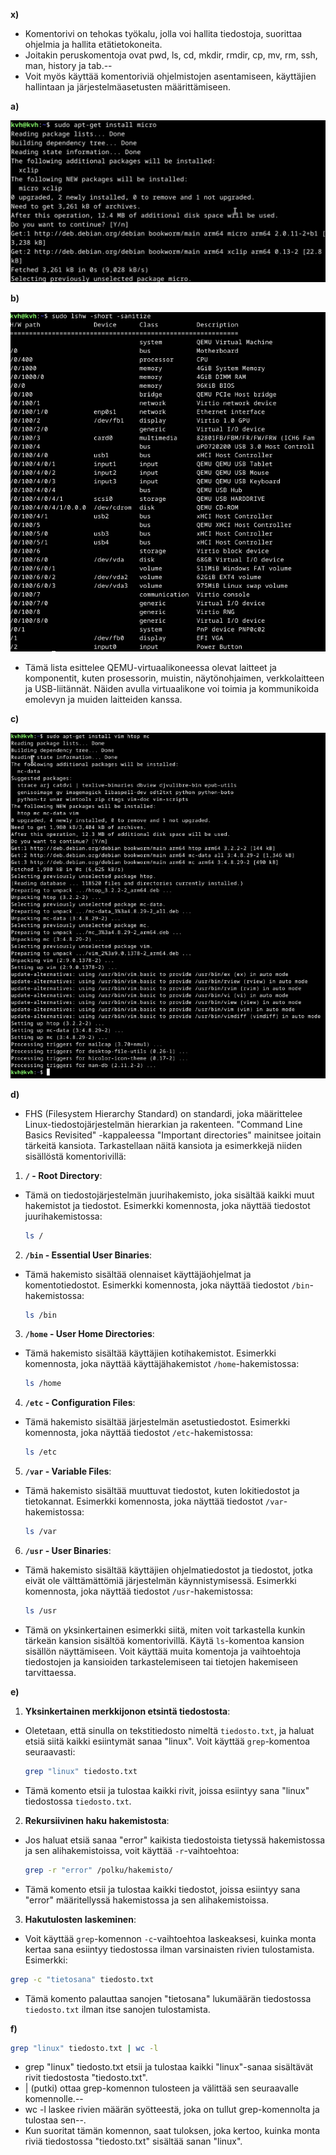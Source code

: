 **x)**

-  Komentorivi on tehokas työkalu, jolla voi hallita tiedostoja, suorittaa ohjelmia ja hallita etätietokoneita.
-  Joitakin peruskomentoja ovat pwd, ls, cd, mkdir, rmdir, cp, mv, rm, ssh, man, history ja tab.--
-  Voit myös käyttää komentoriviä ohjelmistojen asentamiseen, käyttäjien hallintaan ja järjestelmäasetusten määrittämiseen.

**a)**

![micro](/kuvat/h2/micro.png)

**b)**

![lshw](/kuvat/h2/lshw.png)

-  Tämä lista esittelee QEMU-virtuaalikoneessa olevat laitteet ja komponentit, kuten prosessorin, muistin, näytönohjaimen, verkkolaitteen ja USB-liitännät. Näiden avulla virtuaalikone voi toimia ja kommunikoida emolevyn ja muiden laitteiden kanssa.

**c)**

![install](/kuvat/h2/install.png)

**d)**

-  FHS (Filesystem Hierarchy Standard) on standardi, joka määrittelee Linux-tiedostojärjestelmän hierarkian ja rakenteen. "Command Line Basics Revisited" -kappaleessa "Important directories" mainitsee joitain tärkeitä kansiota. Tarkastellaan näitä kansiota ja esimerkkejä niiden sisällöstä komentorivillä:

1. **`/` - Root Directory**:
-  Tämä on tiedostojärjestelmän juurihakemisto, joka sisältää kaikki muut hakemistot ja tiedostot. Esimerkki komennosta, joka näyttää tiedostot juurihakemistossa:

   ```bash
   ls /
   ```

2. **`/bin` - Essential User Binaries**:
-  Tämä hakemisto sisältää olennaiset käyttäjäohjelmat ja komentotiedostot. Esimerkki komennosta, joka näyttää tiedostot `/bin`-hakemistossa:

   ```bash
   ls /bin
   ```

3. **`/home` - User Home Directories**:
-  Tämä hakemisto sisältää käyttäjien kotihakemistot. Esimerkki komennosta, joka näyttää käyttäjähakemistot `/home`-hakemistossa:

   ```bash
   ls /home
   ```

4. **`/etc` - Configuration Files**:
-  Tämä hakemisto sisältää järjestelmän asetustiedostot. Esimerkki komennosta, joka näyttää tiedostot `/etc`-hakemistossa:

   ```bash
   ls /etc
   ```

5. **`/var` - Variable Files**:
-  Tämä hakemisto sisältää muuttuvat tiedostot, kuten lokitiedostot ja tietokannat. Esimerkki komennosta, joka näyttää tiedostot `/var`-hakemistossa:

   ```bash
   ls /var
   ```

6. **`/usr` - User Binaries**:
-  Tämä hakemisto sisältää käyttäjien ohjelmatiedostot ja tiedostot, jotka eivät ole välttämättömiä järjestelmän käynnistymisessä. Esimerkki komennosta, joka näyttää tiedostot `/usr`-hakemistossa:

   ```bash
   ls /usr
   ```

-  Tämä on yksinkertainen esimerkki siitä, miten voit tarkastella kunkin tärkeän kansion sisältöä komentorivillä. Käytä `ls`-komentoa kansion sisällön näyttämiseen. Voit käyttää muita komentoja ja vaihtoehtoja tiedostojen ja kansioiden tarkastelemiseen tai tietojen hakemiseen tarvittaessa.

**e)**

1. **Yksinkertainen merkkijonon etsintä tiedostosta**:

-  Oletetaan, että sinulla on tekstitiedosto nimeltä `tiedosto.txt`, ja haluat etsiä siitä kaikki esiintymät sanaa "linux". Voit käyttää `grep`-komentoa seuraavasti:

   ```bash
   grep "linux" tiedosto.txt
   ```

-  Tämä komento etsii ja tulostaa kaikki rivit, joissa esiintyy sana "linux" tiedostossa `tiedosto.txt`.

2. **Rekursiivinen haku hakemistosta**:

-  Jos haluat etsiä sanaa "error" kaikista tiedostoista tietyssä hakemistossa ja sen alihakemistoissa, voit käyttää `-r`-vaihtoehtoa:

   ```bash
   grep -r "error" /polku/hakemisto/
   ```

-  Tämä komento etsii ja tulostaa kaikki tiedostot, joissa esiintyy sana "error" määritellyssä hakemistossa ja sen alihakemistoissa.

3. **Hakutulosten laskeminen**:

-   Voit käyttää `grep`-komennon `-c`-vaihtoehtoa laskeaksesi, kuinka monta kertaa sana esiintyy tiedostossa ilman varsinaisten rivien tulostamista. Esimerkki:

   ```bash
   grep -c "tietosana" tiedosto.txt
   ```

-  Tämä komento palauttaa sanojen "tietosana" lukumäärän tiedostossa `tiedosto.txt` ilman itse sanojen tulostamista.

**f)**

   ```bash
   grep "linux" tiedosto.txt | wc -l
   ```

-  grep "linux" tiedosto.txt etsii ja tulostaa kaikki "linux"-sanaa sisältävät rivit tiedostosta "tiedosto.txt".
-  | (putki) ottaa grep-komennon tulosteen ja välittää sen seuraavalle komennolle.--
-  wc -l laskee rivien määrän syötteestä, joka on tullut grep-komennolta ja tulostaa sen--.
-  Kun suoritat tämän komennon, saat tuloksen, joka kertoo, kuinka monta riviä tiedostossa "tiedosto.txt" sisältää sanan "linux".
